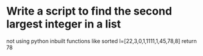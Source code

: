 # Write a script to find the second largest integer in a list
not using python inbuilt functions like sorted
  l=[22,3,0,1,1111,1,45,78,8]
  return 78
